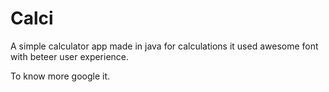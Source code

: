 # Calci
A simple calculator app made in java for calculations it used awesome font with beteer user experience. 

To know more google it. 
